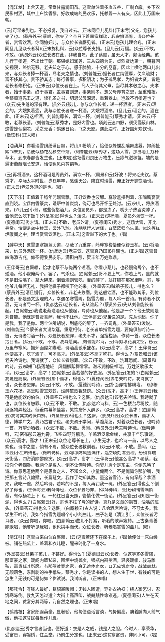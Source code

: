 <!-- { "loadSidebar": true } -->
【混江龙】上合天道，常垂甘露润田苗。这雪单注着多收五谷，广剩仓廒。乡下农民斟村洒，城中上户饮香醪。好收成端的民欢乐，托赖着一人有庆，因此上万国来朝。

(云)可早来到也。不必报复，我自过去。(正末同旦儿见科)(正末亏)父亲，您孩儿来了也。(蔡员外云)蔡顺，你来了？今日下着国家祥瑞，我安排酒肴，请众位长者，赏雪饮酒。你同媳妇儿，与众位长者厮见者。(正末云)您孩儿理会的。(正末同旦儿见众长者科)(正末施礼科，云)众位尊长支揖。(旦儿云)万福。(众云)不敢，不敢。(蔡员外云)众位长者在此，非我自夸。此子蔡顺，虽无大才，颇读经典。孩儿行于孝道，不出仕于朝。那堪媳妇润莲，三从四德为先，贞烈贤达第一，朝暮问安视寝，终始无移。老夫知之于心，感于肺腑，十分的见喜。因此上唤他两口儿出来，与众长者捧一杯酒，尽老夫之情也。(刘普能云)据长者仁纯德厚，仗义疏财；富不侈其心，贵不骄其志；每行善事，多积阴功；为子者尽孝，为妇者大贤，皆是老长者修积也。(正末云)众位长者在上。凡人子侍其父母，当尽其孝敬之心。夫孝者，始于事亲，终于事君。盖事君则忠，事亲则孝。想父母养育之恩，至重难报。今蔡顺遵先王之道，读孔圣之书，切思父母深思，重若泰山，岂敢不行孝道也？(众云)先生说的深有理。(员外云)孩儿，你与众位长者，递一杯酒者。(正末云)理会的。大嫂执着壶，我与众位长者递一杯酒。大嫂将酒来。(旦儿云)理会的。酒在此。(正末云)这杯酒，刘普能尊长，满饮一杯。(刘普能云)蔡秀才请。(正末云)不敢，老尊长请。(刘普能云)蔡秀才，是好大雪也。顷刻云迷四野，须臾雪蔽山林。这雪蜂认梨花，采之无香；鹊迷日色，飞之无影。遇此胜时，正好围炉欢饮也。(做饮科)(正末唱)

【油葫芦】你看瑞雪纷纷满目飘，将山川粉填了，恰便似蜂蝶乱嚷舞虚嚣。撏绵扯絮飞来到，恰便似杨花乱糁空中落。(刘普能云)蔡秀才，这场大雪，那田地上万种草木，到来春都皆发生也。(正末唱)这场雪润良田万物生，压瘴气滋稼苗。端的是遍街衢蔽阻长安道，恰便似风内剪鹅毛。

(云)再将酒来。这杯酒可是周员外，满饮一杯。(周景和云)好波！将来老夫饮。蔡秀才，幸际太平时世，岁稔年丰，感谢天公，降宜时瑞雪，俺正好开筵饮酒也。(正末云)老员外道的是也。(唱)

【天下乐】正值着千稔年光瑞雪飘，正好饮香也波醪。将珍羞摆列着，乐醄醄宴赏直到晓。宝鼎内香篆焚，暖炉中兽炭烧，俺可也尽开怀无处讨。(云)兴儿，将热酒来。(兴儿云)小哥，递些促掐酒儿。众位老员外，都是冻了。嘴头子热酒烫肿了，着他怎么吃下饭？(外呈答云)得也么？泼说。(正末云)这杯酒，夏员外满饮一杯。(夏德闰云)秀才请。(正末云)不敢，老员外请。(夏德闰云)秀才，这场大雪，非比寻常。恰便是空中糁玉，云外飞琼。冷飕飕行人迷径，白茫茫归鸟失巢。似这等红炉暖阁之中，理当赏雪饮酒也。(正末云)这雪越下的大了也。(唱)

【醉中天】这雪更塞拥蓝关道，尽蔽了九重霄，岭畔寒梅恰便似舒玉梢。(云)将酒来，仇员外满饮一杯。(仇彦达云)老夫饮。这雪真乃国家祥瑞也。(正末唱)这雪普四海添吉兆，仰圣德黎民安乐。满斟白醪，贺丰年万姓歌瑶。

(王伴哥云)白厮赖，恰才老蔡不与俺两个递酒。你看小蔡儿，也轻慢俺两个，也不递酒。他小觑俺两个。罢了，气杀也。(白厮赖云)哥不要上气，你若上气，显的就不是旧油嘴了。拿大碗来，倒着酒则管吃。灌的醉了，就打铺在那家里睡。哥，等他爷儿每若无礼，我把他鼻子都咬下他的来。(外呈答云)贼弟子孩儿，得也么？(蔡员外云)酒且慢行。众位长者，非老夫敢僭。则这般饮酒，也不能取其乐。列位长者，都是通文达理的人。幸遇冬寒雪降，指雪为题，每人吟一首诗。有诗者不饮酒，无诗者罚一杯。(仇彦达云)老长者，先从谁起？(蔡员外云)先从刘普能长者起。(白厮赖云)我说老蔡递酒也从他起，吟诗也从他起。他是那一个？他无故则是刘普能。他就是普贤菩萨，我也不让他。(王伴哥云)兄弟说的是。先从你起，你了是我，我了是你。两个油嘴胡说，到底吃的醉了，一齐调鬼。(外呈答云)泼说。(刘普能云)今蒙长者大设华筵，重意相待。老长者单指雪为题，要俺俱各吟诗一首，无诗者罚酒一杯。众位长者恕罪，老夫不才，强搜枯肠，作诗一首，众位长者污目者。(众云)不敢，不敢。洗耳愿闻。(刘普能吟诗，云)碎剪琼花满太空，彤云万里布寒风，拥炉画屋如春暖，诗酒高谈乐盛冬。(众云)高才，高才！(王伴哥云)他便高才，吃了酒了，可不高才。(外呈答云)不高才吃打。得也么？(周景和云)该老夫吟诗也。我诗就了，众位长者恕罪。(众云)不敢，不敢。洗耳愿闻。(周景和吟诗，云)蝶翅飞扬落地轻，风翻柳絮舞零零。滋禾润稼呈祥瑞，万姓讴歌乐太平。(众云)高才，高才！(白厮赖云)高裁做的好衣服。(外呈答云)怎的？(白厮赖云)我说是高裁。(外呈答云)那个高才，得也么？(夏德闰云)该老夫吟诗。我诗就了也，众长者恕罪。(众云)不敢，不敢。(夏德闰吟诗，云)扑面穿帘拂粉墙，飞琼糁玉六花扬。高堂映雪宜欢饮，烂醉笙歌锦瑟傍。(众云)高才，高才！(王伴哥云)我可是他能饮的伯伯。(外呈答云)得也么？这厮。(仇彦达云)该老夫吟诗。我诗就了也，众位长者恕罪。(众云)不敢，不敢。(仇彦达吟诗科，云)一色楼台尽粉妆，随风逐物弄轻狂。低垂帘幕陈佳宴，笑饮忘怀入醉乡。(众云)高才，高才！(白厮赖云)我可其实的快口赛。(外呈答云)得也么？这厮。(蔡员外云)众位长者，高才大德，博学广文，真乃古君子也。老夫疏于学问，草腹莱肠，对着众位长者，也吟诗一首，万望勿哂者。(众云)不敢，不敢。愿闻。(蔡员外云)老夫吟诗也。(做吟诗科，云)密布彤云遍九霄，飞空四野剪鹅毛。羊羔酒泛歌金缕，共享丰年乐事饶。
(众云)高才，高才！(正末云)众位老尊长在上，小生无才，也吟诗一首，以尽人之欢也。诗中之意，倘有不周，望众位长者教训者。(众云)不敢，不敢。愿闻。(正末云)小生吟诗也。(做吟诗科，云)凛凛寒风透满怀，遥空顷刻冻云埋。纷纷祥瑞天街落，四海消除黎庶灾。(众云)高才，高才！(王伴哥云)他甚么高才？老蔡，我把你个老猢狲。我两个是客人，倒不让俺吟诗。你爷儿两个是东主，你倒先吟了诗。你意思道他两个是愚鲁之人，不知文义，小量俺两个。不是俺骗你那驴嘴，我把那五言诗八韵赋，长篇短文，我作了勿知其数。量这首雪诗，有何罕哉？拿酒来，我吃一碗，然后吟诗。若吟的不是，每人再罚我一碗。(外呈答云)得也么？倒好了你也。(王伴哥云)我吟诗也，众位长者勿罪。(做吟诗科，云)纷纷瑞雪满阶基，有似杨花上下飞。一轮红日当天照，管情化做一街泥。(外呈答云)可知是一街泥，得也么？(白厮赖云)好，哥也不枉了吟的好诗。真乃是文章的魁首，油嘴的班头。(外呈答云)得也么？这厮。(白厮赖云)古人说：凡会酒席吟诗，不可太多。我学生不吟诗，我如今指雪为题唱个小小的曲儿，曲子名是〔清江引〕，众位长者污耳者。(众云)你唱，你唱。(白厮赖云)曲儿不打紧，听我的歌声宛转。上古秦青善能歌唱，他若听见我唱，他也拱手而伏。众位长者，听我唱赏雪的曲儿。(唱)

【清江引】这雪白来白似白厮赖，(云)这雪若还下在席子上，(唱)恰便似一床白绫被。铺在热炕上，盖着和衣儿睡，醒来时化了一身水。

(外呈答云)诌弟子孩儿，不甚好。得也么？(夏德闰云)众长者，似这等寒冬雪降，那富豪之家，暖阁内簌毡帘，围炉中烧兽炭，银瓶内斟美酒，轻裘暖帽，骏马雕鞍，富贵任其所愿。有那等贫寒之家，身无遮体之衣，口无应饥之食，战战兢兢，无颜落色，冻剥剥的袖手低头。蔡秀才，你是读书的人，想人生于世，有钱的可是怎生？无钱的可是何如？你试说。我试听者。(正末唱)

【那吒令】有钱人最好，锦貂裘暖帽；无钱人困遭，穿补衣衲袄；绕人家乞讨，忍饥寒冻倒。数九天怎过遣？大街上高声叫，战兢兢性命难逃。(夏德闰云)人生在天地之间，贫富分其两等，乃自然之理也。(正末唱)

【鹊踏枝】富家郎逞英豪，显奢骄，他每便语话言谈，气势偏高。腆着脯向人前气傲，他把这贫民每当作儿曹。

(仇彦达云)秀才言者当也。便好道：衣是人之威，钱是人之胆。今时人，享荣华，受富贵，穿锦绣，住兰堂，乃前生分定也。(正末云)这贫寒富贵，非同小可。(唱)

